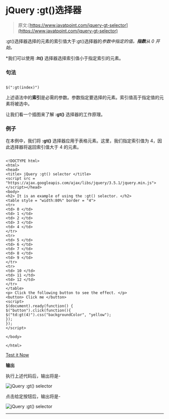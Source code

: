 # jQuery :gt()选择器

> 原文:[https://www.javatpoint.com/jquery-gt-selector](https://www.javatpoint.com/jquery-gt-selector)

:gt()选择器选择的元素的索引值大于:gt()选择器的*参数中指定的值。**指数**从 0 开始。*

 *我们可以使用 **:lt()** 选择器选择索引值小于指定索引的元素。

### 句法

```

$(":gt(index)")

```

上述语法中的**索引**是必需的参数。参数指定要选择的元素。索引值高于指定值的元素将被选中。

让我们看一个插图来了解 **:gt()** 选择器的工作原理。

### 例子

在本例中，我们将 **:gt()** 选择器应用于表格元素。这里，我们指定索引值为 4，因此选择器将返回索引值大于 4 的元素。

```

<!DOCTYPE html>
<html>
<head>
<title> jQuery :gt() selector </title>
<script src = "https://ajax.googleapis.com/ajax/libs/jquery/3.5.1/jquery.min.js"></script></head>
<body>
<h2> It is an example of using the :gt() selector. </h2>
<table style = "width:80%" border = "4">
<tr>
<td> 0 </td>
<td> 1 </td>
<td> 2 </td>
<td> 3 </td>
<td> 4 </td>
</tr>
<tr>
<td> 5 </td>
<td> 6 </td>
<td> 7 </td>
<td> 8 </td>
<td> 9 </td>
</tr>
<tr>
<td> 10 </td>
<td> 11 </td>
<td> 12 </td>
</tr>
</table>
<p> Click the following button to see the effect. </p>
<button> Click me </button>
<script>
$(document).ready(function() {
$("button").click(function(){
$("td:gt(4)").css("backgroundColor", "yellow");
});
});
</script>

</body>

</html>

```

[Test it Now](https://www.javatpoint.com/oprweb/test.jsp?filename=jquery-gt-selector1)

**输出**

执行上述代码后，输出将是-

![jQuery :gt() selector](../Images/ebfd73e68cfbe9750bce5dce99beac52.png)

点击给定按钮后，输出将是-

![jQuery :gt() selector](../Images/d5ab5c590534078893f830807954e341.png)

* * **